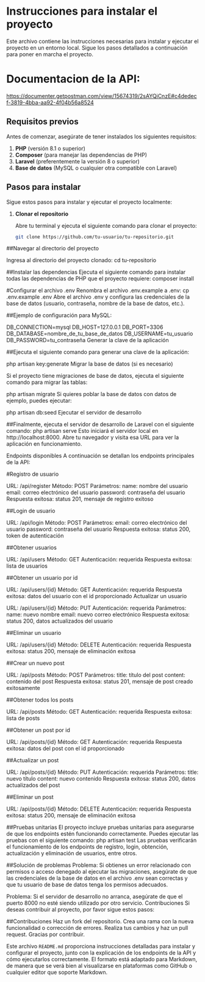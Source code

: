 # Instrucciones para instalar el proyecto

Este archivo contiene las instrucciones necesarias para instalar y ejecutar el proyecto en un entorno local. Sigue los pasos detallados a continuación para poner en marcha el proyecto.

# Documentacion de la API:

https://documenter.getpostman.com/view/15674319/2sAYQiCnzE#c4dedecf-3819-4bba-aa92-4f04b56a8524

## Requisitos previos

Antes de comenzar, asegúrate de tener instalados los siguientes requisitos:

1. **PHP** (versión 8.1 o superior)
2. **Composer** (para manejar las dependencias de PHP)
3. **Laravel** (preferentemente la versión 8 o superior)
4. **Base de datos** (MySQL o cualquier otra compatible con Laravel)

## Pasos para instalar

Sigue estos pasos para instalar y ejecutar el proyecto localmente:

1. **Clonar el repositorio**

   Abre tu terminal y ejecuta el siguiente comando para clonar el proyecto:

   ```bash
   git clone https://github.com/tu-usuario/tu-repositorio.git


##Navegar al directorio del proyecto

Ingresa al directorio del proyecto clonado:
cd tu-repositorio

##Instalar las dependencias
Ejecuta el siguiente comando para instalar todas las dependencias de PHP que el proyecto requiere:
composer install

#Configurar el archivo .env
Renombra el archivo .env.example a .env:
cp .env.example .env
Abre el archivo .env y configura las credenciales de la base de datos (usuario, contraseña, nombre de la base de datos, etc.).

##Ejemplo de configuración para MySQL:

DB_CONNECTION=mysql
DB_HOST=127.0.0.1
DB_PORT=3306
DB_DATABASE=nombre_de_tu_base_de_datos
DB_USERNAME=tu_usuario
DB_PASSWORD=tu_contraseña
Generar la clave de la aplicación

##Ejecuta el siguiente comando para generar una clave de la aplicación:

php artisan key:generate
Migrar la base de datos (si es necesario)

Si el proyecto tiene migraciones de base de datos, ejecuta el siguiente comando para migrar las tablas:

php artisan migrate
Si quieres poblar la base de datos con datos de ejemplo, puedes ejecutar:

php artisan db:seed
Ejecutar el servidor de desarrollo

##Finalmente, ejecuta el servidor de desarrollo de Laravel con el siguiente comando:
php artisan serve
Esto iniciará el servidor local en http://localhost:8000. Abre tu navegador y visita esa URL para ver la aplicación en funcionamiento.

Endpoints disponibles
A continuación se detallan los endpoints principales de la API:

#Registro de usuario

URL: /api/register
Método: POST
Parámetros:
name: nombre del usuario
email: correo electrónico del usuario
password: contraseña del usuario
Respuesta exitosa: status 201, mensaje de registro exitoso

##Login de usuario

URL: /api/login
Método: POST
Parámetros:
email: correo electrónico del usuario
password: contraseña del usuario
Respuesta exitosa: status 200, token de autenticación

##Obtener usuarios

URL: /api/users
Método: GET
Autenticación: requerida
Respuesta exitosa: lista de usuarios

##Obtener un usuario por id

URL: /api/users/{id}
Método: GET
Autenticación: requerida
Respuesta exitosa: datos del usuario con el id proporcionado
Actualizar un usuario

URL: /api/users/{id}
Método: PUT
Autenticación: requerida
Parámetros:
name: nuevo nombre
email: nuevo correo electrónico
Respuesta exitosa: status 200, datos actualizados del usuario

##Eliminar un usuario

URL: /api/users/{id}
Método: DELETE
Autenticación: requerida
Respuesta exitosa: status 200, mensaje de eliminación exitosa

##Crear un nuevo post

URL: /api/posts
Método: POST
Parámetros:
title: título del post
content: contenido del post
Respuesta exitosa: status 201, mensaje de post creado exitosamente

##Obtener todos los posts

URL: /api/posts
Método: GET
Autenticación: requerida
Respuesta exitosa: lista de posts

##Obtener un post por id

URL: /api/posts/{id}
Método: GET
Autenticación: requerida
Respuesta exitosa: datos del post con el id proporcionado

##Actualizar un post

URL: /api/posts/{id}
Método: PUT
Autenticación: requerida
Parámetros:
title: nuevo título
content: nuevo contenido
Respuesta exitosa: status 200, datos actualizados del post

##Eliminar un post

URL: /api/posts/{id}
Método: DELETE
Autenticación: requerida
Respuesta exitosa: status 200, mensaje de eliminación exitosa


##Pruebas unitarias
El proyecto incluye pruebas unitarias para asegurarse de que los endpoints estén funcionando correctamente. Puedes ejecutar las pruebas con el siguiente comando:
php artisan test
Las pruebas verificarán el funcionamiento de los endpoints de registro, login, obtención, actualización y eliminación de usuarios, entre otros.

##Solución de problemas
Problema: Si obtienes un error relacionado con permisos o acceso denegado al ejecutar las migraciones, asegúrate de que las credenciales de la base de datos en el archivo .env sean correctas y que tu usuario de base de datos tenga los permisos adecuados.

Problema: Si el servidor de desarrollo no arranca, asegúrate de que el puerto 8000 no esté siendo utilizado por otro servicio.
Contribuciones
Si deseas contribuir al proyecto, por favor sigue estos pasos:

##Contribuciones
Haz un fork del repositorio.
Crea una rama con la nueva funcionalidad o corrección de errores.
Realiza tus cambios y haz un pull request.
Gracias por contribuir.


Este archivo `README.md` proporciona instrucciones detalladas para instalar y configurar el proyecto, junto con la explicación de los endpoints de la API y cómo ejecutarlos correctamente. El formato está adaptado para Markdown, de manera que se verá bien al visualizarse en plataformas como GitHub o cualquier editor que soporte Markdown.
